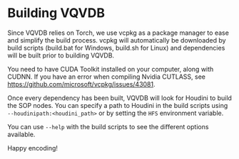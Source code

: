 # Building VQVDB

Since VQVDB relies on Torch, we use vcpkg as a package manager to ease and simplify the build process. vcpkg will automatically be downloaded by build scripts (build.bat for Windows, build.sh for Linux) and dependencies will be built prior to building VQVDB.

You need to have CUDA Toolkit installed on your computer, along with CUDNN. If you have an error when compiling Nvidia CUTLASS, see https://github.com/microsoft/vcpkg/issues/43081.

Once every dependency has been built, VQVDB will look for Houdini to build the SOP nodes. You can specify a path to Houdini in the build scripts using `--houdinipath:<houdini_path>` or by setting the `HFS` environment variable.

You can use `--help` with the build scripts to see the different options available.

Happy encoding!